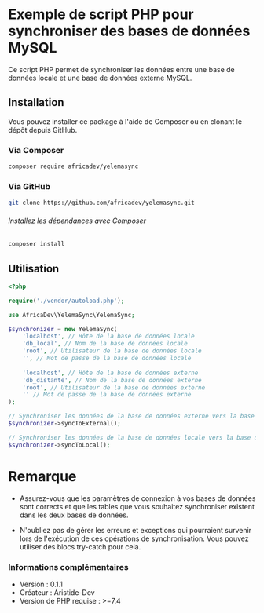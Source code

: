 # Exemple de script PHP pour synchroniser des bases de données MySQL

Ce script PHP permet de synchroniser les données entre une base de données locale et une base de données externe MySQL.

## Installation

Vous pouvez installer ce package à l'aide de Composer ou en clonant le dépôt depuis GitHub.

### Via Composer

```bash
composer require africadev/yelemasync
```

### Via GitHub

```bash
git clone https://github.com/africadev/yelemasync.git
```
###### Installez les dépendances avec Composer

```bash
composer install
```



## Utilisation

```php
<?php

require('./vendor/autoload.php');

use AfricaDev\YelemaSync\YelemaSync;

$synchronizer = new YelemaSync(
    'localhost', // Hôte de la base de données locale
    'db_local', // Nom de la base de données locale
    'root', // Utilisateur de la base de données locale
    '', // Mot de passe de la base de données locale
    
    'localhost', // Hôte de la base de données externe
    'db_distante', // Nom de la base de données externe
    'root', // Utilisateur de la base de données externe
    '' // Mot de passe de la base de données externe
);

// Synchroniser les données de la base de données externe vers la base de données locale
$synchronizer->syncToExternal();

// Synchroniser les données de la base de données locale vers la base de données externe
$synchronizer->syncToLocal();
```


# Remarque

- Assurez-vous que les paramètres de connexion à vos bases de données sont corrects et que les tables que vous souhaitez synchroniser existent dans les deux bases de données.

- N'oubliez pas de gérer les erreurs et exceptions qui pourraient survenir lors de l'exécution de ces opérations de synchronisation. Vous pouvez utiliser des blocs try-catch pour cela.

### Informations complémentaires
- Version : 0.1.1
- Créateur : Aristide-Dev
- Version de PHP requise : >=7.4
